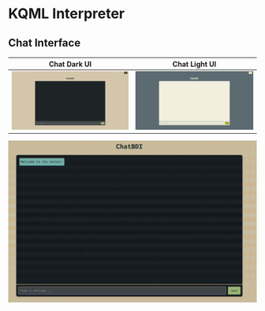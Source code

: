 # KQML Interpreter

## Chat Interface

|                       **Chat Dark UI**                       |                      **Chat Light UI**                       |
| :----------------------------------------------------------: | :----------------------------------------------------------: |
| ![chat_dark](./docs/screenshots/chat_dark.png) | ![chat_dark](./docs/screenshots/chat_light.png) |

![bidding.gif](./docs/screenshots/bidding.gif)
